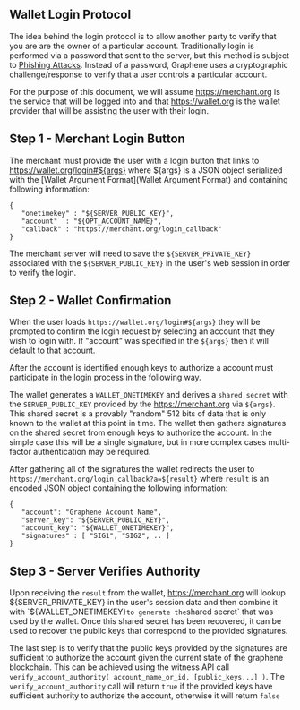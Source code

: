 ## Wallet Login Protocol

The idea behind the login protocol is to allow another party to verify that you are are the owner of a particular account.  Traditionally login is performed via a password that sent to the server, but this method is subject to [Phishing Attacks](https://en.wikipedia.org/wiki/Phishing).  Instead of a password, Graphene uses a cryptographic challenge/response to verify that a user controls a particular account.

For the purpose of this document, we will assume https://merchant.org is the service that will be logged into and that https://wallet.org is the wallet provider that will be assisting the user with their login.

## Step 1 - Merchant Login Button

The merchant must provide the user with a login button that links to https://wallet.org/login#${args} where ${args} is a JSON object serialized with the [Wallet Argument Format](Wallet Argument Format) and containing following information: 

```
{
   "onetimekey" : "${SERVER_PUBLIC_KEY}",
   "account"  : "${OPT_ACCOUNT_NAME}",
   "callback" : "https://merchant.org/login_callback"
}
```

The merchant server will need to save the `${SERVER_PRIVATE_KEY}` associated with the `${SERVER_PUBLIC_KEY}` in the user's web session in order to verify the login.  

## Step 2 - Wallet Confirmation

When the user loads `https://wallet.org/login#${args}` they will be prompted to confirm the login request by selecting an account that they wish to login with.  If "account" was specified in the `${args}` then it will default to that account.

After the account is identified enough keys to authorize a account must participate in the login process in the following way.

The wallet generates a `WALLET_ONETIMEKEY` and derives a `shared secret` with the `SERVER_PUBLIC_KEY` provided by the https://merchant.org via `${args}`.   This shared secret is a provably "random" 512 bits of data that is only known to the wallet at this point in time.   The wallet then gathers signatures on the shared secret from enough keys to authorize the account.  In the simple case this will be a single signature, but in more complex cases multi-factor authentication may be required.  

After gathering all of the signatures the wallet redirects the user to `https://merchant.org/login_callback?a=${result}` where `result` is an encoded JSON object containing the following information:

```
{
   "account": "Graphene Account Name",
   "server_key": "${SERVER_PUBLIC_KEY}",
   "account_key": "${WALLET_ONETIMEKEY}",
   "signatures" : [ "SIG1", "SIG2", .. ]
}
```

## Step 3 - Server Verifies Authority 

Upon receiving the `result` from the wallet, https://merchant.org will lookup ${SERVER_PRIVATE_KEY} in the user's session data and then combine it with `${WALLET_ONETIMEKEY}` to generate the `shared secret` that was used by the wallet.   Once this shared secret has been recovered, it can be used to recover the public keys that correspond to the provided signatures. 

The last step is to verify that the public keys provided by the signatures are sufficient to authorize the account given the current state of the graphene blockchain.   This can be achieved using the witness API call `verify_account_authority( account_name_or_id, [public_keys...] )`.   The `verify_account_authority` call will return `true` if the provided keys have sufficient authority to authorize the account, otherwise it will return `false`

 



